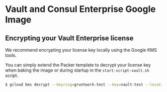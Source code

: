 # Vault and Consul Enterprise Google Image

## Encrypting your Vault Enterprise license

We recommend encrypting your license key locally using the Google KMS tools.

You can simply extend the Packer template to decrypt your license key when baking the image or during startup in the `start-script-vault.sh` script.

```bash
$ gcloud kms decrypt --keyring=gruntwork-test --key=vault-test --location=global --ciphertext-file=/opt/vault/vault-license.hclic.enc --plaintext-file=/opt/vault/vault-license.hclic
```
